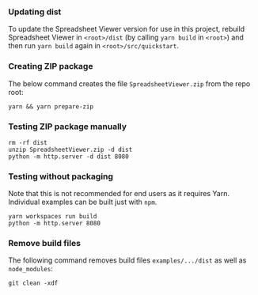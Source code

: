 ### Updating dist

To update the Spreadsheet Viewer version for use in this project, rebuild Spreadsheet Viewer in `<root>/dist` (by calling `yarn build` in `<root>`) and then run `yarn build` again in `<root>/src/quickstart`.

### Creating ZIP package

The below command creates the file `SpreadsheetViewer.zip` from the repo root:

```
yarn && yarn prepare-zip
```

### Testing ZIP package manually

```
rm -rf dist
unzip SpreadsheetViewer.zip -d dist
python -m http.server -d dist 8080
```

### Testing without packaging

Note that this is not recommended for end users as it requires Yarn. Individual examples can be built just with `npm`.

```
yarn workspaces run build
python -m http.server 8080
```

### Remove build files

The following command removes build files `examples/.../dist` as well as `node_modules`:

```
git clean -xdf
```
